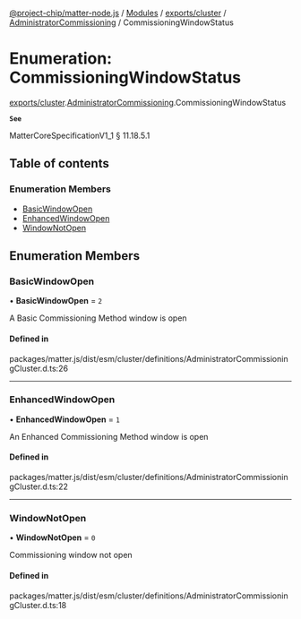 [@project-chip/matter-node.js](../README.md) / [Modules](../modules.md) / [exports/cluster](../modules/exports_cluster.md) / [AdministratorCommissioning](../modules/exports_cluster.AdministratorCommissioning.md) / CommissioningWindowStatus

# Enumeration: CommissioningWindowStatus

[exports/cluster](../modules/exports_cluster.md).[AdministratorCommissioning](../modules/exports_cluster.AdministratorCommissioning.md).CommissioningWindowStatus

**`See`**

MatterCoreSpecificationV1_1 § 11.18.5.1

## Table of contents

### Enumeration Members

- [BasicWindowOpen](exports_cluster.AdministratorCommissioning.CommissioningWindowStatus.md#basicwindowopen)
- [EnhancedWindowOpen](exports_cluster.AdministratorCommissioning.CommissioningWindowStatus.md#enhancedwindowopen)
- [WindowNotOpen](exports_cluster.AdministratorCommissioning.CommissioningWindowStatus.md#windownotopen)

## Enumeration Members

### BasicWindowOpen

• **BasicWindowOpen** = ``2``

A Basic Commissioning Method window is open

#### Defined in

packages/matter.js/dist/esm/cluster/definitions/AdministratorCommissioningCluster.d.ts:26

___

### EnhancedWindowOpen

• **EnhancedWindowOpen** = ``1``

An Enhanced Commissioning Method window is open

#### Defined in

packages/matter.js/dist/esm/cluster/definitions/AdministratorCommissioningCluster.d.ts:22

___

### WindowNotOpen

• **WindowNotOpen** = ``0``

Commissioning window not open

#### Defined in

packages/matter.js/dist/esm/cluster/definitions/AdministratorCommissioningCluster.d.ts:18

